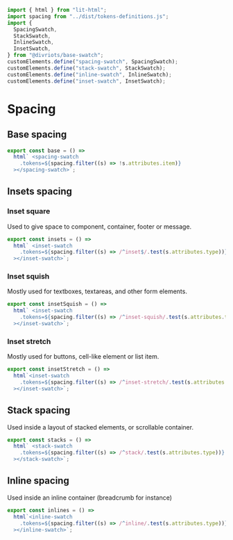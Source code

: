 ```js script
import { html } from "lit-html";
import spacing from "../dist/tokens-definitions.js";
import {
  SpacingSwatch,
  StackSwatch,
  InlineSwatch,
  InsetSwatch,
} from "@divriots/base-swatch";
customElements.define("spacing-swatch", SpacingSwatch);
customElements.define("stack-swatch", StackSwatch);
customElements.define("inline-swatch", InlineSwatch);
customElements.define("inset-swatch", InsetSwatch);
```

# Spacing

## Base spacing

```js story
export const base = () =>
  html` <spacing-swatch
    .tokens=${spacing.filter((s) => !s.attributes.item)}
  ></spacing-swatch>`;
```

## Insets spacing

### Inset square

Used to give space to component, container, footer or message.

```js story
export const insets = () =>
  html` <inset-swatch
    .tokens=${spacing.filter((s) => /^inset$/.test(s.attributes.type))}
  ></inset-swatch>`;
```

### Inset squish

Mostly used for textboxes, textareas, and other form elements.

```js story
export const insetSquish = () =>
  html` <inset-swatch
    .tokens=${spacing.filter((s) => /^inset-squish/.test(s.attributes.type))}
  ></inset-swatch>`;
```

### Inset stretch

Mostly used for buttons, cell-like element or list item.

```js story
export const insetStretch = () =>
  html`<inset-swatch
    .tokens=${spacing.filter((s) => /^inset-stretch/.test(s.attributes.type))}
  ></inset-swatch>`;
```

## Stack spacing

Used inside a layout of stacked elements, or scrollable container.

```js story
export const stacks = () =>
  html` <stack-swatch
    .tokens=${spacing.filter((s) => /^stack/.test(s.attributes.type))}
  ></stack-swatch>`;
```

## Inline spacing

Used inside an inline container (breadcrumb for instance)

```js story
export const inlines = () =>
  html`<inline-swatch
    .tokens=${spacing.filter((s) => /^inline/.test(s.attributes.type))}
  ></inline-swatch>`;
```
